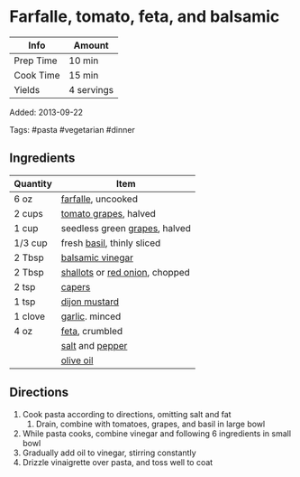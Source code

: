 # Farfalle, tomato, feta, and balsamic

| Info      | Amount     |
| --------- | ---------- |
| Prep Time | 10 min     |
| Cook Time | 15 min     |
| Yields    | 4 servings |

Added: 2013-09-22

Tags: #pasta #vegetarian #dinner

## Ingredients

| Quantity | Item                                                                                         |
| -------- | -------------------------------------------------------------------------------------------- |
| 6 oz     | [farfalle](../Ingredients/farfalle.md), uncooked                                             |
| 2 cups   | [tomato grapes](../Ingredients/tomato%20grapes.md), halved                                   |
| 1 cup    | seedless green [grapes](../Ingredients/grapes.md), halved                                    |
| 1/3 cup  | fresh [basil](../Ingredients/basil.md), thinly sliced                                        |
| 2 Tbsp   | [balsamic vinegar](../Ingredients/balsamic%20vinegar.md)                                     |
| 2 Tbsp   | [shallots](../Ingredients/shallot.md) or [red onion](../Ingredients/red%20onion.md), chopped |
| 2 tsp    | [capers](../Ingredients/capers.md)                                                           |
| 1 tsp    | [dijon mustard](../Ingredients/dijon%20mustard.md)                                           |
| 1 clove  | [garlic](../Ingredients/garlic.md). minced                                                   |
| 4 oz     | [feta](../Ingredients/feta.md), crumbled                                                     |
|          | [salt](../Ingredients/salt.md) and [pepper](../Ingredients/pepper.md)                        |
|          | [olive oil](../Ingredients/olive%20oil.md)                                                   |

## Directions

1. Cook pasta according to directions, omitting salt and fat
    1. Drain, combine with tomatoes, grapes, and basil in large bowl
2. While pasta cooks, combine vinegar and following 6 ingredients in small bowl
3. Gradually add oil to vinegar, stirring constantly
4. Drizzle vinaigrette over pasta, and toss well to coat
